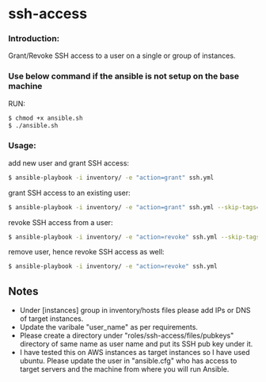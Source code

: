 # ssh-access
### Introduction:
Grant/Revoke SSH access to a user on a single or group of instances.

### Use below command if the ansible is not setup on the base machine
RUN:
```bash
$ chmod +x ansible.sh
$ ./ansible.sh
```
### Usage:

add new user and grant SSH access:
```bash
$ ansible-playbook -i inventory/ -e "action=grant" ssh.yml
```

grant SSH access to an existing user:
```bash
$ ansible-playbook -i inventory/ -e "action=grant" ssh.yml --skip-tags=add
```

revoke SSH access from a user:
```bash
$ ansible-playbook -i inventory/ -e "action=revoke" ssh.yml --skip-tags=remove
```

remove user, hence revoke SSH access as well:
```bash
$ ansible-playbook -i inventory/ -e "action=revoke" ssh.yml
```

## Notes
 - Under [instances] group in inventory/hosts files please add IPs or DNS of target instances.
 - Update the varibale "user_name" as per requirements.
 - Please create a directory under "roles/ssh-access/files/pubkeys" directory of same name as user name and put its SSH pub key under it.
 - I have tested this on AWS instances as target instances so I have used ubuntu. Please update the user in "ansible.cfg" who has access to target servers and the machine from where you will run Ansible.
